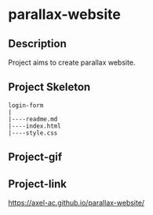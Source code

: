 # parallax-website
## Description
Project aims to create parallax website.
## Project Skeleton

```
login-form
|
|----readme.md           
|----index.html  
|----style.css
```
## Project-gif 

## Project-link
https://axel-ac.github.io/parallax-website/
